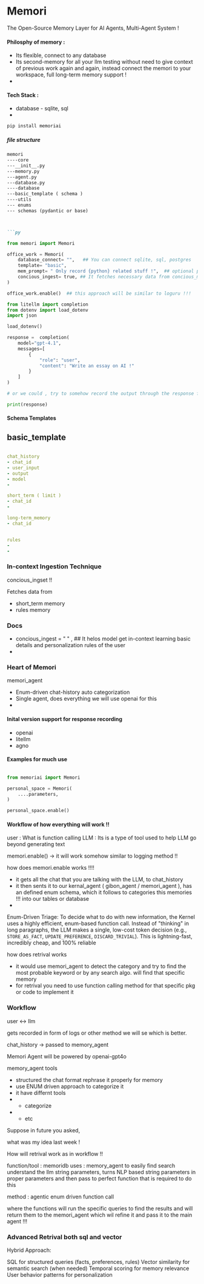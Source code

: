 # Memori

The Open-Source Memory Layer for AI Agents, Multi-Agent System !

#### Philosphy of memory :
- Its flexible, connect to any database
- Its second-memory for all your llm testing without need to give context of previous work again and again, instead connect the memori to your workspace, full long-term memory support !
- 

#### Tech Stack :
- database - sqlite, sql
- 

```bash
pip install memoriai
```


##### file structure

```md
memori
----core
---__init__.py
---memory.py
---agent.py
---database.py
----database
---basic_template ( schema )
----utils
--- enums
--- schemas (pydantic or base)



```py

from memori import Memori

office_work = Memori(
    database_connect= "",   ## You can connect sqlite, sql, postgres
    template= "basic",
    mem_prompt= " Only record {python} related stuff !",  ## optional parameter
    concious_ingest= true, ## It fetches necessary data from concious_memory, rules !!!
)

office_work.enable()  ## this approach will be similar to loguru !!!

from litellm import completion
from dotenv import load_dotenv
import json

load_dotenv()

response =  completion(
    model="gpt-4.1",
    messages=[
        {
            "role": "user",
            "content": "Write an essay on AI !"
        }
    ]
)

# or we could , try to somehow record the output through the response format !!

print(response)

```

#### Schema Templates

## basic_template

```yml

chat_history
- chat_id
- user_input
- output
- model
- 

short_term ( limit )
- chat_id
- 

long-term_memory
- chat_id


rules
-
-

``` 

### In-context Ingestion Technique

concious_ingset !!

Fetches data from
- short_term memory
- rules memory

### Docs

- concious_ingest = " " , ## It helos model get in-context learning basic details and personalization rules of the user 
- 


### Heart of Memori 

memori_agent
- Enum-driven chat-history auto categorization
- Single agent, does everything we will use openai for this
- 



#### Inital version support for response recording 

- openai
- litellm
- agno



#### Examples for much use 


```py

from memoriai import Memori

personal_space = Memori(
    ....parameters,
)

personal_space.enable()

```

#### Workflow of how everything will work !!

user : What is function calling 
LLM : Its is a type of tool used to help LLM go beyond generating text 


memori.enable()                  -> it will work somehow similar to logging method !!


how does memori.enable works !!!!
- it gets all the chat that you are talking with the LLM, to chat_history
- it then sents it to our kernal_agent ( gibon_agent / memori_agent ), has an defined enum schema, which it follows to categories this memories !!! into our tables or database
- 


Enum-Driven Triage: To decide what to do with new information, the Kernel uses a
highly efficient, enum-based function call. Instead of "thinking" in long paragraphs, the
LLM makes a single, low-cost token decision (e.g., `STORE_AS_FACT`,
`UPDATE_PREFERENCE`, `DISCARD_TRIVIAL`). This is lightning-fast, incredibly
cheap, and 100% reliable

how does retrival works
- it would use memori_agent to detect the category and try to find the most probable keyword or by any search algo. will find that specific memory
- for retrival you need to use function calling method for that specific pkg or code to implement it 

### Workflow

user <-> llm 

gets recorded in form of logs or other method we will se which is better.

chat_history -> passed to memory_agent

Memori Agent will be powered by openai-gpt4o

memory_agent tools
- structured the chat format rephrase it properly for memory
- use ENUM driven approach to categorize it
- it have differnt tools
-   -   categorize
-   -   etc

Suppose in future you asked, 

what was my idea last week !


How will retrival work as in workflow !!


function/tool : memoridb
uses : memory_agent to easily find search understand the llm string parameters, turns NLP based string parameters in proper parameters and then pass to perfect function that is required to do this

method : agentic enum driven function call

where the functions will run the specific queries to find the results and will return them to the memori_agent which wil refine it and pass it to the main agent !!!


### Advanced Retrival both sql and vector 

 Hybrid Approach:

SQL for structured queries (facts, preferences, rules)
Vector similarity for semantic search (when needed)
Temporal scoring for memory relevance
User behavior patterns for personalization

